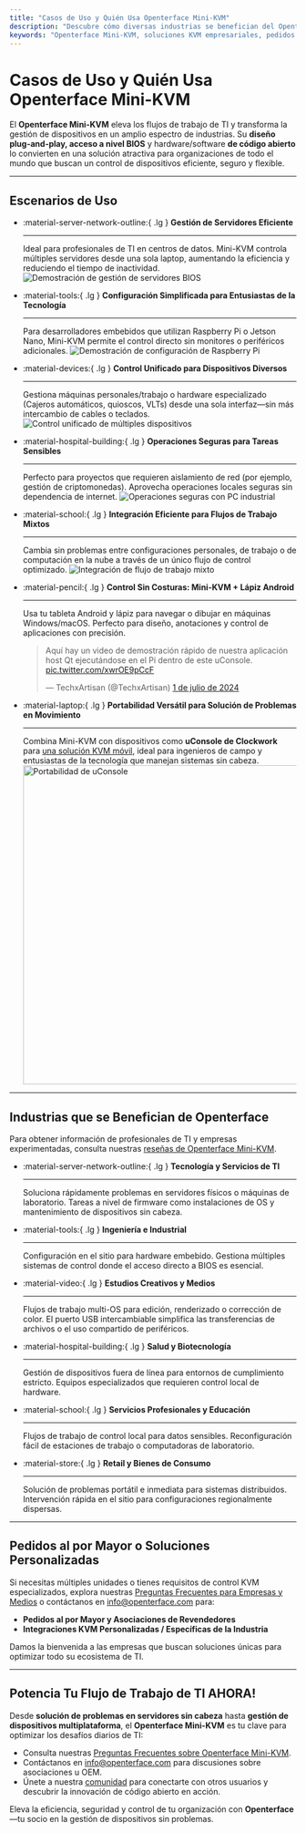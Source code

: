 ```yaml
---
title: "Casos de Uso y Quién Usa Openterface Mini-KVM"
description: "Descubre cómo diversas industrias se benefician del Openterface Mini-KVM para optimizar flujos de trabajo de TI, habilitar acceso a nivel BIOS y aumentar la eficiencia operativa. También explora una variedad de escenarios de uso como gestión de servidores, configuración de Raspberry Pi, operaciones seguras, control de lápiz Android y solución de problemas en campo con uConsole."
keywords: "Openterface Mini-KVM, soluciones KVM empresariales, pedidos al por mayor, hardware de código abierto, acceso a nivel BIOS, gestión de dispositivos sin cabeza, operaciones de TI seguras, control multiplataforma, ingeniería, estudios creativos, manufactura, TI en salud, gestión de servidores, configuración de Raspberry Pi, control de lápiz Android, integración de uConsole, solución de problemas técnicos, seguridad en criptomonedas, integración de flujos de trabajo"
---
```


# Casos de Uso y Quién Usa Openterface Mini-KVM

El **Openterface Mini-KVM** eleva los flujos de trabajo de TI y transforma la gestión de dispositivos en un amplio espectro de industrias. Su **diseño plug-and-play, acceso a nivel BIOS** y hardware/software **de código abierto** lo convierten en una solución atractiva para organizaciones de todo el mundo que buscan un control de dispositivos eficiente, seguro y flexible.

---

## Escenarios de Uso

<div class="grid cards" markdown>

-   :material-server-network-outline:{ .lg } __Gestión de Servidores Eficiente__

    ---

    Ideal para profesionales de TI en centros de datos. Mini-KVM controla múltiples servidores desde una sola laptop, aumentando la eficiencia y reduciendo el tiempo de inactividad.
    <img src="/images/product/use-case-demo-pc-bios-1.jpg" alt="Demostración de gestión de servidores BIOS" style="max-width: 100%;"/>

-   :material-tools:{ .lg } __Configuración Simplificada para Entusiastas de la Tecnología__

    ---

    Para desarrolladores embebidos que utilizan Raspberry Pi o Jetson Nano, Mini-KVM permite el control directo sin monitores o periféricos adicionales.
    <img src="/images/product/use-case-demo-respberry-pi.jpg" alt="Demostración de configuración de Raspberry Pi" style="max-width: 100%;"/>

-   :material-devices:{ .lg } __Control Unificado para Dispositivos Diversos__

    ---

    Gestiona máquinas personales/trabajo o hardware especializado (Cajeros automáticos, quioscos, VLTs) desde una sola interfaz—sin más intercambio de cables o teclados.
    <img src="/images/product/use-case-demo-macmini2009-3.jpg" alt="Control unificado de múltiples dispositivos" style="max-width: 100%;"/>

-   :material-hospital-building:{ .lg } __Operaciones Seguras para Tareas Sensibles__

    ---

    Perfecto para proyectos que requieren aislamiento de red (por ejemplo, gestión de criptomonedas). Aprovecha operaciones locales seguras sin dependencia de internet.
    <img src="https://assets.openterface.com/images/product/use-case-demo-industrial-pc.webp" alt="Operaciones seguras con PC industrial" style="max-width: 100%;"/>

-   :material-school:{ .lg } __Integración Eficiente para Flujos de Trabajo Mixtos__

    ---

    Cambia sin problemas entre configuraciones personales, de trabajo o de computación en la nube a través de un único flujo de control optimizado.
    <img src="/images/product/use-case-demo-macbookpro2010.jpg" alt="Integración de flujo de trabajo mixto" style="max-width: 100%;"/>

-   :material-pencil:{ .lg } __Control Sin Costuras: Mini-KVM + Lápiz Android__

    ---

    Usa tu tableta Android y lápiz para navegar o dibujar en máquinas Windows/macOS. Perfecto para diseño, anotaciones y control de aplicaciones con precisión.
    <blockquote class="twitter-tweet" data-media-max-width="560"><p lang="en" dir="ltr">Aquí hay un video de demostración rápido de nuestra aplicación host Qt ejecutándose en el Pi dentro de este uConsole. <a href="https://t.co/xwrOE9pCcF">pic.twitter.com/xwrOE9pCcF</a></p>&mdash; TechxArtisan (@TechxArtisan) <a href="https://twitter.com/TechxArtisan/status/1872660955768946823?ref_src=twsrc%5Etfw">1 de julio de 2024</a></blockquote>
    <script async src="https://platform.twitter.com/widgets.js" charset="utf-8"></script>

-   :material-laptop:{ .lg } __Portabilidad Versátil para Solución de Problemas en Movimiento__

    ---

    Combina Mini-KVM con dispositivos como **uConsole de Clockwork** para [una solución KVM móvil](https://x.com/TechxArtisan/status/1807824199152722019), ideal para ingenieros de campo y entusiastas de la tecnología que manejan sistemas sin cabeza.
    <img src="https://pbs.twimg.com/media/GRaeGqHa0AA_GMv?format=jpg&name=4096x4096" alt="Portabilidad de uConsole" width="560" height="560" style="max-width: 100%;"/>

</div>

---

## Industrias que se Benefician de Openterface

Para obtener información de profesionales de TI y empresas experimentadas, consulta nuestras [reseñas de Openterface Mini-KVM](/product/minikvm/reviews/).

<div class="grid cards" markdown>

-   :material-server-network-outline:{ .lg } __Tecnología y Servicios de TI__

    ---

    Soluciona rápidamente problemas en servidores físicos o máquinas de laboratorio.
    Tareas a nivel de firmware como instalaciones de OS y mantenimiento de dispositivos sin cabeza.

-   :material-tools:{ .lg } __Ingeniería e Industrial__

    ---

    Configuración en el sitio para hardware embebido.
    Gestiona múltiples sistemas de control donde el acceso directo a BIOS es esencial.

-   :material-video:{ .lg } __Estudios Creativos y Medios__

    ---

    Flujos de trabajo multi-OS para edición, renderizado o corrección de color.
    El puerto USB intercambiable simplifica las transferencias de archivos o el uso compartido de periféricos.

-   :material-hospital-building:{ .lg } __Salud y Biotecnología__

    ---

    Gestión de dispositivos fuera de línea para entornos de cumplimiento estricto.
    Equipos especializados que requieren control local de hardware.

-   :material-school:{ .lg } __Servicios Profesionales y Educación__

    ---

    Flujos de trabajo de control local para datos sensibles.
    Reconfiguración fácil de estaciones de trabajo o computadoras de laboratorio.

-   :material-store:{ .lg } __Retail y Bienes de Consumo__

    ---

    Solución de problemas portátil e inmediata para sistemas distribuidos.
    Intervención rápida en el sitio para configuraciones regionalmente dispersas.

</div>

---

## Pedidos al por Mayor o Soluciones Personalizadas

Si necesitas múltiples unidades o tienes requisitos de control KVM especializados, explora nuestras [Preguntas Frecuentes para Empresas y Medios](/faq/business) o contáctanos en [info@openterface.com](mailto:info@openterface.com) para:

- **Pedidos al por Mayor y Asociaciones de Revendedores**  
- **Integraciones KVM Personalizadas / Específicas de la Industria**  

Damos la bienvenida a las empresas que buscan soluciones únicas para optimizar todo su ecosistema de TI.

---

## Potencia Tu Flujo de Trabajo de TI AHORA!

Desde **solución de problemas en servidores sin cabeza** hasta **gestión de dispositivos multiplataforma**, el **Openterface Mini-KVM** es tu clave para optimizar los desafíos diarios de TI:

- Consulta nuestras [Preguntas Frecuentes sobre Openterface Mini-KVM](/faq/minikvm/op-minikvm).  
- Contáctanos en [info@openterface.com](mailto:info@openterface.com) para discusiones sobre asociaciones u OEM.  
- Únete a nuestra [comunidad](/community/) para conectarte con otros usuarios y descubrir la innovación de código abierto en acción.

Eleva la eficiencia, seguridad y control de tu organización con **Openterface**—tu socio en la gestión de dispositivos sin problemas.